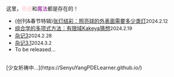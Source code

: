 <style>
.bjimg{
  position: fixed;
  top: 0;
  left: 0;
  width:100%;
height:100%;
min-width: 1000px;
z-index:-10;
zoom: 1;
  background-image: url(https://wallpapercave.com/wp/wp9723426.jpg);
  background-repeat: no-repeat;
  background-size: contain;
  background-position: center 0;
  opacity: 0.3;
  }
</style>
<head>    
<script src="https://cdn.mathjax.org/mathjax/latest/MathJax.js?config=TeX-AMS-MML_HTMLorMML" type="text/javascript"></script>
<script type="text/x-mathjax-config">
MathJax.Hub.Config({
        tex2jax: {
        skipTags: ['script', 'noscript', 'style', 'textarea', 'pre'],
        inlineMath: [['$','$']]
        }
});
</script>
</head>
<div class="bjimg"></div>

这里，<font color="Pink">奇迹</font>和<font color="Purple">魔法</font>都是存在的！

- (创刊&春节特辑)<a href="blog1" target="_blank">张灯结彩：照亮球的外表面需要多少盏灯</a><font size="2">2024.2.12</font> <br/>
- <a href="blog2" target="_blank">组合学的多项式方法：有限域Kakeya猜想</a><font size="2">2024.2.19</font> <br/>
- <a href="blog3" target="_blank">杂记3</a><font size="2">2024.2.28</font> <br/>
- <a href="blog4" target="_blank">杂记3.1</a><font size="2">2024.3.2</font> <br/>
- To be released...

<br/>
[少女祈祷中...](https://SenyuYangPDELearner.github.io/)
